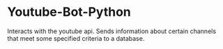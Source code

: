 # Youtube-Bot-Python
Interacts with the youtube api. Sends information about certain channels that meet some specified criteria to a database.
